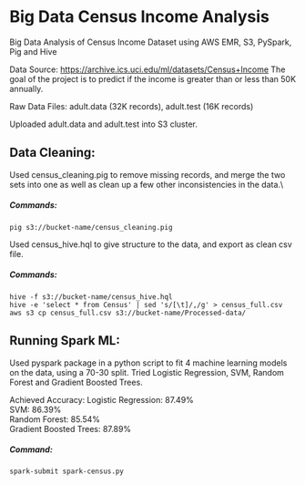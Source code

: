 # Big Data Census Income Analysis
Big Data Analysis of Census Income Dataset using AWS EMR, S3, PySpark, Pig and Hive

Data Source: https://archive.ics.uci.edu/ml/datasets/Census+Income
The goal of the project is to predict if the income is greater than or less than 50K annually.

Raw Data Files: adult.data (32K records), adult.test (16K records)

Uploaded adult.data and adult.test into S3 cluster.

## Data Cleaning:
Used census_cleaning.pig to remove missing records, and merge the two sets into one as well as clean up a few other inconsistencies in the data.\
##### Commands: 
`pig s3://bucket-name/census_cleaning.pig`

Used census_hive.hql to give structure to the data, and export as clean csv file.
##### Commands:
`hive -f s3://bucket-name/census_hive.hql`\
`hive -e 'select * from Census' | sed 's/[\t]/,/g' > census_full.csv`\
`aws s3 cp census_full.csv s3://bucket-name/Processed-data/`

## Running Spark ML:
Used pyspark package in a python script to fit 4 machine learning models on the data, using a 70-30 split.
Tried Logistic Regression, SVM, Random Forest and Gradient Boosted Trees.

Achieved Accuracy:
Logistic Regression:    87.49%\
SVM:                    86.39%\
Random Forest:          85.54%\
Gradient Boosted Trees: 87.89%

##### Command:
`spark-submit spark-census.py`
